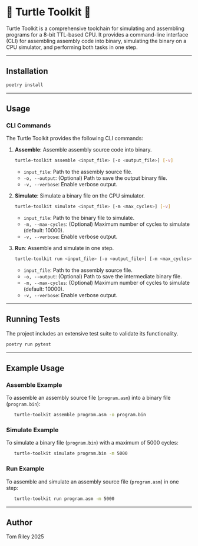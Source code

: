 # 🐢 Turtle Toolkit 🔨

Turtle Toolkit is a comprehensive toolchain for simulating and assembling programs for a 8-bit TTL-based CPU. It provides a command-line interface (CLI) for assembling assembly code into binary, simulating the binary on a CPU simulator, and performing both tasks in one step.

---

## Installation

```bash
poetry install
```

---

## Usage

### CLI Commands

The Turtle Toolkit provides the following CLI commands:

1. **Assemble**: Assemble assembly source code into binary.
   ```bash
   turtle-toolkit assemble <input_file> [-o <output_file>] [-v]
   ```
   - `input_file`: Path to the assembly source file.
   - `-o, --output`: (Optional) Path to save the output binary file.
   - `-v, --verbose`: Enable verbose output.

2. **Simulate**: Simulate a binary file on the CPU simulator.
   ```bash
   turtle-toolkit simulate <input_file> [-m <max_cycles>] [-v]
   ```
   - `input_file`: Path to the binary file to simulate.
   - `-m, --max-cycles`: (Optional) Maximum number of cycles to simulate (default: 10000).
   - `-v, --verbose`: Enable verbose output.

3. **Run**: Assemble and simulate in one step.
   ```bash
   turtle-toolkit run <input_file> [-o <output_file>] [-m <max_cycles>] [-v]
   ```
   - `input_file`: Path to the assembly source file.
   - `-o, --output`: (Optional) Path to save the intermediate binary file.
   - `-m, --max-cycles`: (Optional) Maximum number of cycles to simulate (default: 10000).
   - `-v, --verbose`: Enable verbose output.

---

## Running Tests

The project includes an extensive test suite to validate its functionality.

```bash
poetry run pytest
```

---

## Example Usage

### Assemble Example

To assemble an assembly source file (`program.asm`) into a binary file (`program.bin`):
```bash
   turtle-toolkit assemble program.asm -o program.bin
```

### Simulate Example

To simulate a binary file (`program.bin`) with a maximum of 5000 cycles:
```bash
   turtle-toolkit simulate program.bin -m 5000
```

### Run Example

To assemble and simulate an assembly source file (`program.asm`) in one step:
```bash
   turtle-toolkit run program.asm -m 5000
```

---

## Author

Tom Riley 2025